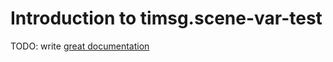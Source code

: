 # Introduction to timsg.scene-var-test

TODO: write [great documentation](http://jacobian.org/writing/what-to-write/)
